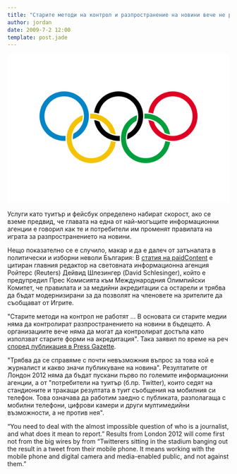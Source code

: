 ```yaml
---
title: "Старите методи на контрол и разпространение на новини вече не работят благодарение на сайтове като Twitter"
author: jordan
date: 2009-7-2 12:00
template: post.jade
---
```


![](ioc.png)

Услуги като туитър и фейсбук определено набират скорост, ако се вземе
предвид, че главата на една от най-могъщите информационни агенции е
говорил как те и потребители им променят правилата на играта за
разпространението на новини.

Нещо показателно се е случило, макар и да е далеч от затъналата в
политически и изборни неволи България: В [статия на
paidContent](http://paidcontent.org/article/419-reuters-tells-olympics-reform-media-rules-for-the-twitter-age)
е цитиран главния редактор на световната информационна агенция Ройтерс
(Reuters) Дейвид Шлезингер (David Schlesinger), който е предупредил Прес
Комисията към Международния Олимпийски Комитет, че правилата и за
медийни акредитации са остарели и трябва да бъдат модернизирани за да
позволят на членовете на зрителите да съобщават от Игрите.

"Старите методи на контрол не работят ... В основата си старите медии
няма да контролират разпространението на новини в бъдещето. А
организациите вече няма да могат да контролират достъпа като използват
старите форми на акредитация". Така заявил по време на реч [според
публикация в Press
Gazette](http://www.pressgazette.co.uk/story.asp?sectioncode=1&storycode=43857&c=1).

"Трябва да се справяме с почти невъзможния въпрос за това кой е
журналист и какво значи публикуване на новина". Резултатите от Лондон
2012 няма да бъдат пускани първо по големите информационни агенции, а от
"потребители на туитър (б.пр. Twitter), които седят на стандионите и
тракащи резултата в туит съобщения на мобилния си телефон. Това означава
да работим заедно с публиката, разполагаща с мобилни телефони, цифрови
камери и други мултимедийни възможности, а не против нея".

“You need to deal with the almost impossible question of who is a
journalist, and what does it mean to report.” Results from London 2012
will come first not from the big wires by from “Twitterers sitting in
the stadium banging out the result in a tweet from their mobile phone.
It means working with the mobile phone and digital camera and
media-enabled public, and not against them.”
